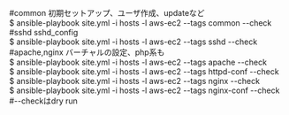 #common
初期セットアップ、ユーザ作成、updateなど  
$ ansible-playbook site.yml -i hosts -l aws-ec2 --tags common --check
#sshd
sshd_config  
  $ ansible-playbook site.yml -i hosts -l aws-ec2 --tags sshd --check
#apache,nginx
バーチャルの設定、php系も  
$ ansible-playbook site.yml -i hosts -l aws-ec2 --tags apache --check  
$ ansible-playbook site.yml -i hosts -l aws-ec2 --tags httpd-conf --check  
$ ansible-playbook site.yml -i hosts -l aws-ec2 --tags nginx --check  
$ ansible-playbook site.yml -i hosts -l aws-ec2 --tags nginx-conf --check  
#--checkはdry run
